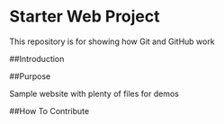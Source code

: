 # Starter Web Project

This repository is for showing how Git and GitHub work

##Introduction

##Purpose

Sample website with plenty of files for demos

##How To Contribute
